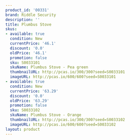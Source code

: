 ```yaml
---
product_id: '00331'
brand: Riddle Security
description: ''
title: Plumbus Stove
skus:
- available: true
  condition: New
  currentPrice: '46.1'
  discount: '0.0'
  oldPrice: '46.1'
  promotion: false
  sku: S0033101
  skuName: Plumbus Stove - Pea green
  thumbnailURL: http://pcas.io/300/300?seed=S0033101
  imageURL: http://pcas.io/600/600?seed=S0033101
- available: true
  condition: New
  currentPrice: '63.29'
  discount: '0.0'
  oldPrice: '63.29'
  promotion: false
  sku: S0033102
  skuName: Plumbus Stove - Orange
  thumbnailURL: http://pcas.io/300/300?seed=S0033102
  imageURL: http://pcas.io/600/600?seed=S0033102
layout: product
---
```

